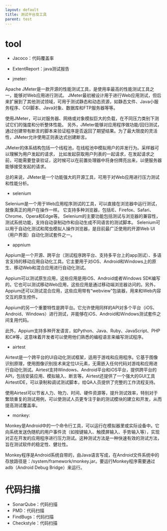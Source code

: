 ```yaml
---
layout: default
title: 测试平台及工具
parent: test
---
```


# tool

- Jacoco：代码覆盖率
- ExtentReport：java测试报告

- jmeter:

Apache JMeter是一款开源的性能测试工具，是使用率最高的性能测试工具之一，能够对Web应用进行测试。
JMeter最初被设计用于进行Web应用测试，但后来扩展到了其他测试领域，可用于测试静态和动态资源，如静态文件、Java小服务程序、CGI脚本、Java对象、数据库和FTP服务器等等。

使用JMeter，可以对服务器、网络或对象模拟巨大的负载，在不同压力类别下测试它们的强度和分析整体性能。
另外，JMeter能够对应用程序做功能/回归测试，通过创建带有断言的脚本来验证程序是否返回了期望结果。为了最大限度的灵活性，JMeter允许使用正则表达式创建断言。

JMeter的体系结构包括一个线程池，在线程池中模拟用户的并发行为。采样器可以理解为用户发起的请求，
比如发起获取用户列表的一起请求，在发起请求之前，可能需要登录验证，这时候可以在前置处理器中将身份牌亮出来，以便服务器能够接受发起的请求。

总的来说，JMeter是一个功能强大的开源工具，可用于对Web应用进行压力测试和性能分析。

- selenium

Selenium是一个用于Web应用程序测试的工具，可以直接在浏览器中运行测试，就像真正的用户在操作一样。
它支持多种浏览器，包括IE、Firefox、Safari、Chrome、Opera和Edge等。
Selenium的主要功能包括测试与浏览器的兼容性，测试系统功能，支持自动录制动作和自动生成不同语言的测试脚本。
Selenium可以用于自动化测试和爬虫模拟人操作浏览器，是目前最广泛使用的开源Web UI（用户界面）自动化测试套件之一。

- appnium

Appium是一个开源、跨平台（测试程序跨平台、支持多平台上的app测试）、多语言支持的移动应用自动化工具。它主要用于对iOS、Android和Windows上的原生、移动Web和混合应用进行自动化测试。

Appium可以测试原生应用，这些应用是用iOS、Android或者Windows
SDK编写的。它也可以测试移动Web应用，这些应用是通过移动端浏览器访问的。另外，Appium还可以测试混合应用，这些应用带有“webview”包装器，用来和Web内容交互的原生控件。

Appium的另一个重要特性是跨平台。它允许使用同样的API对多个平台（iOS、Android、Windows）进行测试，并能够在iOS、Android和Windows测试套件之间复用代码。

此外，Appium支持多种开发语言，如Python、Java、Ruby、JavaScript、PHP和C#等，这意味着开发者可以使用他们熟悉的编程语言来编写测试程序。

- airtest

Airtest是一个跨平台的UI自动化测试框架，适用于游戏和应用程序。它基于图像识别原理，使用图像识别技术来定位UI元素，无需嵌入任何代码对游戏和应用进行自动化测试。Airtest支持Windows、Android平台和iOS平台，提供跨平台的API，包括安装应用、模拟输入、断言等。Airtest还提供了一个强大的GUI工具AirtestIDE，可以录制和调试测试脚本，给QA人员提供了完整的工作流程支持。

使用Airtest可以节省人力、物力、时间、硬件资源等，提升测试效率，特别对于繁琐重复的测试用例，可以使测试人员更专注于新的测试模块的建立和开发，从而提高测试覆盖率。

- monkey:

Monkey是Android中的一个命令行工具，可以运行在模拟器里或实际设备中。它向系统发送伪随机的用户事件流（如按键输入、触摸屏输入、手势输入等），实现对正在开发的应用程序进行压力测试。这种测试方法是一种快速有效的测试方法，旨在测试软件的稳定性、健壮性。

Monkey程序是Android系统自带的，由Java语言写成，在Android文件系统中的存放路径是：/system/framework/monkey.jar。要运行Monkey程序需要通过adb（Android
Debug Bridge）来运行。

# 代码扫描

- SonarQube：代码扫描
- PMD：代码扫描
- FindBugs：代码扫描
- Checkstyle：代码扫描
